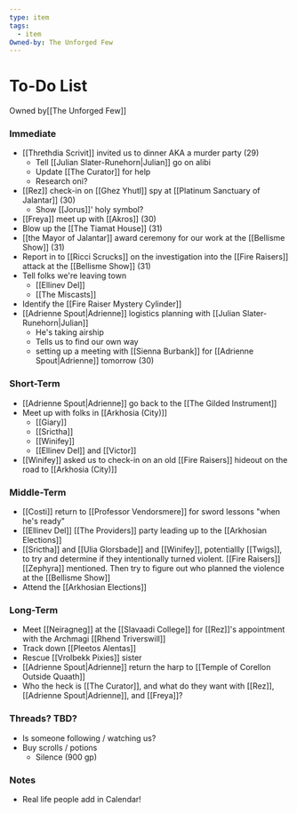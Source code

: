 ```yaml
---
type: item
tags:
  - item
Owned-by: The Unforged Few
---
```


# To-Do List
<span class="dataview inline-field"><span class="inline-field-key">Owned by</span><span class="inline-field-value">[[The Unforged Few]]</span></span>

### Immediate
* [[Threthdia Scrivit]] invited us to dinner AKA a murder party (29)
	* Tell [[Julian Slater-Runehorn|Julian]] go on alibi
	* Update [[The Curator]] for help
	* Research oni?
* [[Rez]] check-in on [[Ghez Yhutl]] spy at [[Platinum Sanctuary of Jalantar]] (30)
	* Show [[Jorus]]' holy symbol? 
* [[Freya]] meet up with [[Akros]] (30)
* Blow up the [[The Tiamat House]] (31)
* [[the Mayor of Jalantar]] award ceremony for our work at the [[Bellisme Show]] (31)
* Report in to [[Ricci Scrucks]] on the investigation into the [[Fire Raisers]] attack at the [[Bellisme Show]] (31)
* Tell folks we're leaving town
	* [[Ellinev Del]]
	* [[The Miscasts]]
* Identify the [[Fire Raiser Mystery Cylinder]]
* [[Adrienne Spout|Adrienne]] logistics planning with [[Julian Slater-Runehorn|Julian]]
	* He's taking airship
	* Tells us to find our own way
	* setting up a meeting with [[Sienna Burbank]] for [[Adrienne Spout|Adrienne]] tomorrow (30)


### Short-Term
* [[Adrienne Spout|Adrienne]] go back to the [[The Gilded Instrument]]
* Meet up with folks in [[Arkhosia (City)]]
	* [[Giary]]
	* [[Srictha]]
	* [[Winifey]]
	* [[Ellinev Del]] and [[Victor]] 
* [[Winifey]] asked us to check-in on an old [[Fire Raisers]] hideout on the road to [[Arkhosia (City)]]


### Middle-Term
* [[Costi]] return to [[Professor Vendorsmere]] for sword lessons "when he's ready"
* [[Ellinev Del]] [[The Providers]] party leading up to the [[Arkhosian Elections]]
* [[Srictha]] and [[Ulia Glorsbade]] and [[Winifey]], potentiallly [[Twigs]], to try and determine if they intentionally turned violent. [[Fire Raisers]] [[Zephyra]] mentioned. Then try to figure out who planned the violence at the [[Bellisme Show]]
* Attend the [[Arkhosian Elections]]


### Long-Term
* Meet [[Neiragneg]] at the [[Slavaadi College]] for [[Rez]]'s appointment with the Archmagi [[Rhend Triverswill]]
* Track down [[Pleetos Alentas]]
* Rescue [[Vrolbekk Pixies]] sister
* [[Adrienne Spout|Adrienne]] return the harp to [[Temple of Corellon Outside Quaath]]
* Who the heck is [[The Curator]], and what do they want with [[Rez]], [[Adrienne Spout|Adrienne]], and [[Freya]]? 


### Threads? TBD?
* Is someone following / watching us?
* Buy scrolls / potions
	* Silence (900 gp)


### Notes
* Real life people add in Calendar! 

